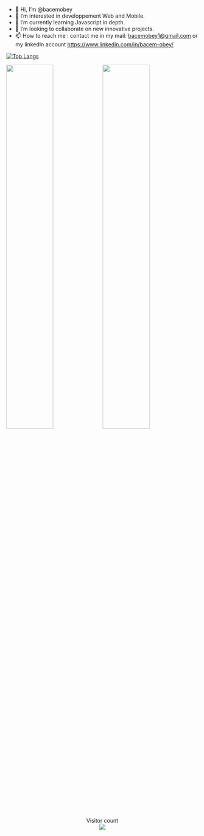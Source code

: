 - 👋 Hi, I’m @bacemobey
- 👀 I’m interested in developpement Web and Mobile.
- 🌱 I’m currently learning Javascript in depth.
- 💞️ I’m looking to collaborate on new innovative projects.
- 📫 How to reach me : contact me in my mail: bacemobey1@gmail.com or my linkedIn account https://www.linkedin.com/in/bacem-obey/

[![Top Langs](https://github-readme-stats.vercel.app/api/top-langs/?username=anuraghazra&layout=compact)](https://github.com/bacemobey/github-readme-stats)
<br/>
<p align="left">
  <img width="49.5%" src="https://github-readme-stats.vercel.app/api?username=bacemobey&show_icons=true&count_private=true&hide_border=true" />
  <img width="49.5%" src="https://github-readme-streak-stats.herokuapp.com?user=bacemobey" />
</p>
<br>
<p align="center"> 
  Visitor count<br>
  <a href="#"><img src="https://profile-counter.glitch.me/bacemobey/count.svg"/></a>
</p>
<!---
bacemobey/bacemobey is a ✨ special ✨ repository because its `README.md` (this file) appears on your GitHub profile.
You can click the Preview link to take a look at your changes.
--->
